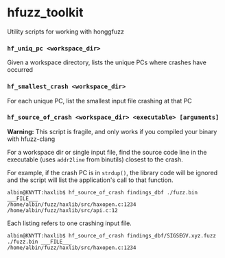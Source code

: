 # hfuzz_toolkit

Utility scripts for working with honggfuzz


### `hf_uniq_pc <workspace_dir>`
Given a workspace directory, lists the unique PCs where crashes have occurred


### `hf_smallest_crash <workspace_dir>`
For each unique PC, list the smallest input file crashing at that PC


### `hf_source_of_crash <workspace_dir> <executable> [arguments]`
**Warning:** This script is fragile, and only works if you compiled your binary with hfuzz-clang

For a workspace dir or single input file, find the source code line
in the executable (uses `addr2line` from binutils) closest to the crash.

For example, if the crash PC is in `strdup()`, the library code will be
ignored and the script will list the application's call to that function.

```
albin@KNYTT:haxlib$ hf_source_of_crash findings_dbf ./fuzz.bin ___FILE___
/home/albin/fuzz/haxlib/src/haxopen.c:1234
/home/albin/fuzz/haxlib/src/api.c:12
```

Each listing refers to one crashing input file.

```
albin@KNYTT:haxlib$ hf_source_of_crash findings_dbf/SIGSEGV.xyz.fuzz ./fuzz.bin ___FILE___
/home/albin/fuzz/haxlib/src/haxopen.c:1234
```


